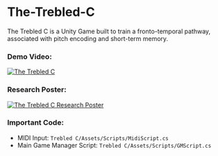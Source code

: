 # The-Trebled-C
The Trebled C is a Unity Game built to train a fronto-temporal pathway, associated with pitch encoding and short-term memory.

### Demo Video:

[![The Trebled C](https://imgur.com/ojDvaki.gif)](https://www.youtube.com/watch?v=cAAEySOGntU "The Trebled C")

### Research Poster:
[![The Trebled C Research Poster](https://imgur.com/fF7qopJ.png)](https://drive.google.com/file/d/1C0ouUA6GtyKidZU73UXL2YtjWVSfoBiE/view "The Trebled C Research Poster")

### Important Code:
* MIDI Input: `Trebled C/Assets/Scripts/MidiScript.cs`
* Main Game Manager Script: `Trebled C/Assets/Scripts/GMScript.cs`

